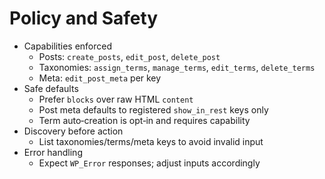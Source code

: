 # Policy and Safety

- Capabilities enforced
  - Posts: `create_posts`, `edit_post`, `delete_post`
  - Taxonomies: `assign_terms`, `manage_terms`, `edit_terms`, `delete_terms`
  - Meta: `edit_post_meta` per key
- Safe defaults
  - Prefer `blocks` over raw HTML `content`
  - Post meta defaults to registered `show_in_rest` keys only
  - Term auto‑creation is opt‑in and requires capability
- Discovery before action
  - List taxonomies/terms/meta keys to avoid invalid input
- Error handling
  - Expect `WP_Error` responses; adjust inputs accordingly
